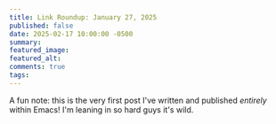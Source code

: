 ```yaml
---
title: Link Roundup: January 27, 2025
published: false
date: 2025-02-17 10:00:00 -0500
summary:
featured_image:
featured_alt:
comments: true
tags:
---
```


A fun note: this is the very first post I've written and published _entirely_ within Emacs! I'm leaning in so hard guys it's wild.
